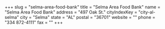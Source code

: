 +++
slug = "selma-area-food-bank"
title = "Selma Area Food Bank"
name = "Selma Area Food Bank"
address = "497 Oak St."
cityIndexKey = "city-al-selma"
city = "Selma"
state = "AL"
postal = "36701"
website = ""
phone = "334 872-4111"
fax = ""
+++
